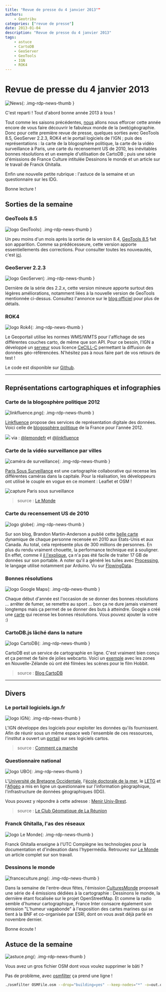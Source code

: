 ```yaml
---
title: "Revue de presse du 4 janvier 2013""
authors:
    - Geotribu
categories: ["revue de presse"]
date: 2013-01-04
description: "Revue de presse du 4 janvier 2013"
tags:
    - astuce
    - CartoDB
    - GeoServer
    - GeoTools
    - IGN
    - ROK4
---
```


# Revue de presse du 4 janvier 2013

![News](https://cdn.geotribu.fr/img/internal/icons-rdp-news/news.png "Icône news générique"){: .img-rdp-news-thumb }

C'est reparti ! Tout d'abord bonne année 2013 à tous !

Tout comme les saisons précédentes, [nous](https://static.geotribu.fr/team/) allons nous efforcer cette année encore de vous faire découvrir le fabuleux monde de la (web)géographie. Donc pour cette première revue de presse, quelques sorties avec GeoTools 8.5, GeoServer 2.2.3, ROK4 et le portail logiciels de l'IGN ; puis des représentations : la carte de la blogosphère politique, la carte de la vidéo surveillance à Paris, une carte du recensement US de 2010, les inévitables bonnes résolutions et un exemple d'utilisation de CartoDB ; puis une série d'émissions de France Culture intitulée Dessinons le monde et un article sur le travail de Franck Ghitalla.

Enfin une nouvelle petite rubrique : l'astuce de la semaine et un questionnaire sur les IDG.

Bonne lecture !

## Sorties de la semaine

### GeoTools 8.5

![logo GeoTools](https://cdn.geotribu.fr/img/logos-icones/logiciels_librairies/geotools.png){: .img-rdp-news-thumb }

Un peu moins d'un mois après la sortie de la version 8.4, [GeoTools 8.5](http://geotoolsnews.blogspot.com/2012/12/geotools-85-released.html) fait son apparition. Comme sa prédécesseure, cette version apporte essentiellements des corrections. Pour consulter toutes les nouveautés, c'est [ici](http://jira.codehaus.org/secure/ReleaseNote.jspa?projectId=10270&version=18994).

### GeoServer 2.2.3

![logo GeoServer](https://cdn.geotribu.fr/img/logos-icones/logiciels_librairies/geoserver.png){: .img-rdp-news-thumb }

Dernière de la série des 2.2.x, cette version mineure apporte surtout des légères améliorations, notamment liées à la nouvelle version de GeoTools mentionnée ci-dessus. Consultez l'annonce sur le [blog officiel](http://blog.geoserver.org/2012/12/24/geoserver-2-2-3-released/) pour plus de détails.

### ROK4

![logo Rok4](https://cdn.geotribu.fr/img/logos-icones/logiciels_librairies/rok4.png){: .img-rdp-news-thumb }

Le Geoportail utilise les normes WMS/WMTS pour l'affichage de ses différentes couches carto, de même que son API. Pour ce besoin, l'IGN a développé un [serveur](http://www.rok4.org/) sous licence [CeCILL-C](http://www.cecill.info/licences/Licence_CeCILL-C_V1-fr.html) permettant la diffusion de données géo-référencées. N'hésitez pas à nous faire part de vos retours de test !

Le code est disponible sur [Github](https://github.com/rok4).

----

## Représentations cartographiques et infographies

### Carte de la blogosphère politique 2012

![linkfluence.png](https://cdn.geotribu.fr/img/logos-icones/linkfluence.jpg){: .img-rdp-news-thumb }

[Linkfluence](http://fr.linkfluence.net/) propose des services de représentation digitale des données. Voici celle de [blogosphère politique](http://t.co/evVigNy9) de la France pour l'année 2012.

[![](https://cdn.geotribu.fr/img/Blog/linkfluencecarte.png)](http://t.co/TnCVSEUP) via : [@lemondefr](https://twitter.com/lemondefr) et [@linkfluence](https://twitter.com/linkfluence)

### Carte de la vidéo surveillance par villes

![caméra de surveillance](https://cdn.geotribu.fr/img/logos-icones/divers/camera_surveillance.png){: .img-rdp-news-thumb }

[Paris Sous Surveillance](https://paris.sous-surveillance.net/) est une cartographie collaborative qui recense les différentes caméras dans la capitale. Pour la réalisation, les développeurs ont utilisé le couple en vogue en ce moment : Leaflet et OSM !

![capture Paris sous surveillance](https://cdn.geotribu.fr/img/articles-blog-rdp/capture-ecran/paris_sous_surveillance.jpg)

> source : [Le Monde](https://www.lemonde.fr/technologies/article/2012/12/21/la-carte-collaborative-des-cameras-de-surveillance-s-invite-a-paris_1809674_651865.html?utm_source=geotribu)

### Carte du recensement US de 2010

![logo globe](https://cdn.geotribu.fr/img/internal/icons-rdp-news/world.png "Icône de globe"){: .img-rdp-news-thumb }

Sur son blog, Brandon Martin-Anderson a publié cette [belle carte](http://bmander.com/dotmap/index.html) dynamique de chaque personne recensée en 2010 aux Etats-Unis et aux Canada. Au total, cela représente plus de 300 millions de personnes. En plus du rendu vraiment chouette, la performance technique est à souligner. En effet, comme il [il l'explique](http://bmander.com/dotmap/methods.html), ça n'a pas été facile de traiter 17 GB de données sur son portable. A noter qu'il a généré les tuiles avec [Processing](http://www.processing.org/), le langage utilisé notamment par Arduino. Vu sur [FlowingData](http://flowingdata.com/2012/12/31/map-of-every-person-counted-in-2010-us-census/).

### Bonnes résolutions

![logo Google Maps](https://cdn.geotribu.fr/img/logos-icones/entreprises_association/google/google_maps.png){: .img-rdp-news-thumb }

Chaque début d'année est l'occasion de se donner des bonnes résolutions ... arrêter de fumer, se remettre au sport ... bon ça ne dure jamais vraiment longtemps mais ça permet de se donner des buts à atteindre. Google a créé une [carte](http://www.google.fr/intl/fr/zeitgeist/2012/resolutions/index.html) qui recense les bonnes résolutions. Vous pouvez ajouter la votre :)

### CartoDB.js lâché dans la nature

![logo CartoDB](https://cdn.geotribu.fr/img/logos-icones/entreprises_association/cartodb.png){: .img-rdp-news-thumb }

CartoDB est un service de cartographie en ligne. C'est vraiment bien conçu et ça permet de faire de jolies webcarto. Voici un [exemple](http://cartodb.github.com/cartodb.js/examples/TheHobbitLocations) avec les zones en Nouvelle-Zélande où ont été filmées les scènes pour le film Hobbit.

> source : [Blog CartoDB](http://blog.cartodb.com/post/38979096292/cartodb-js-released-into-the-wild)

----

## Divers

### Le portail logiciels.ign.fr

![logo IGN](https://cdn.geotribu.fr/img/logos-icones/entreprises_association/ign.png){: .img-rdp-news-thumb }

L'IGN développe des logiciels pour exploiter les données qu'ils fournissent. Afin de réunir sous un même espace web l'ensemble de ces ressources, l'institut a ouvert un [portail](http://logiciels.ign.fr/) sur ses logiciels cartos.

> source : [Comment ça marche](http://www.commentcamarche.net/news/5861696-l-ign-lance-un-portail-de-logiciels-dedie-au-developpement-de-services-cartographiques)

### Questionnaire national

![logo UBO](https://cdn.geotribu.fr/img/logos-icones/entreprises_association/universite_bretagne_occidentale.jpg){: .img-rdp-news-thumb }

L'[Université de Bretagne Occidentale](http://www.univ-brest.fr/), l'[école doctorale de la mer](http://www.univ-brest.fr/menu/recherche-innovation/Organisation_de_la_recherche/Axe_Mer//L_ecole_Doctorale_des_Sciences_de_la_Mer.cid13363), le [LETG](http://letg.univ-nantes.fr/fr/laboratoire/1/presentation) et l'[Afigéo](http://www.afigeo.asso.fr/) a mis en ligne un questionnaire sur l'information géographique, l'infrastructure de données géographiques (IDG).

Vous pouvez y répondre à cette adresse : [Menir Univ-Brest](http://menir.univ-brest.fr/limesurvey/index.php?sid=62967&lang=fr).

> source : [Le Club Géomatique de La Réunion](http://clubgeomatique.agorah.com/clubgeomatique/index.php/component/content/article/65-cat-geomactus/437-questionnaire-national-l-information-geographique-infrastructure-de-donnees-geographiques-idg.html)

### Franck Ghitalla, l'as des réseaux

![logo Le Monde](https://cdn.geotribu.fr/img/logos-icones/divers/lemonde.jpg){: .img-rdp-news-thumb }

Franck Ghitalla enseigne à l'UTC Compiègne les technologies pour la documentation et d'indexation dans l'hypermédia. Retrouvez sur [Le Monde](https://www.lemonde.fr/sciences/article/2012/12/27/franck-ghitalla-l-as-des-reseaux_1810967_1650684.html) un article complet sur son travail.

### Dessinons le monde

![franceculture.png](https://cdn.geotribu.fr/img/logos-icones/divers/france_culture.png){: .img-rdp-news-thumb }

Dans la semaine de l'entre-deux fêtes, l'émission [CulturesMonde](http://www.franceculture.fr/emission-culturesmonde) proposait une série de 4 émissions dédiées à la cartographie : Dessinons le monde, la dernière étant focalisée sur le projet OpenStreetMap. Et comme la radio semble d'humeur cartographique, France Inter consacre également son émission "L'humeur vagabonde" à l'exposition des cartes marines qui se tient à la BNF et co-organisée par ESRI, dont on vous avait déjà parlé en novembre dernier.

Bonne écoute !

## Astuce de la semaine

![astuce.png](https://cdn.geotribu.fr/img/logos-icones/astuce.png){: .img-rdp-news-thumb }

Vous avez un gros fichier OSM dont vous voulez supprimer le bâti ?

Pas de problème, avec [osmfilter](https://wiki.openstreetmap.org/wiki/Osmfilter) ça prend une ligne !

```bash
./osmfilter OSMFile.osm --drop="building=yes" --keep-nodes="*" -o=out.osm
```
